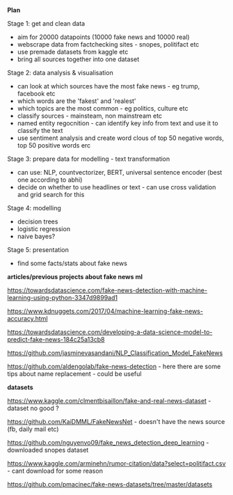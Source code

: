 **Plan**

Stage 1: get and clean data

- aim for 20000 datapoints (10000 fake news and 10000 real)
- webscrape data from factchecking sites - snopes, politifact etc
- use premade datasets from kaggle etc
- bring all sources together into one dataset

Stage 2: data analysis & visualisation

- can look at which sources have the most fake news - eg trump, facebook etc
- which words are the 'fakest' and 'realest'
- which topics are the most common - eg politics, culture etc
- classify sources - mainsteam, non mainstream etc
- named entity regocnition - can identify key info from text and use it to classify the text
- use sentiment analysis and create word clous of top 50 negative words, top 50 positive words erc


Stage 3: prepare data for modelling - text transformation

- can use: NLP, countvectorizer, BERT, universal sentence encoder (best one according to abhi) 
- decide on whether to use headlines or text - can use cross validation and grid search for this

Stage 4: modelling

- decision trees
- logistic regression
- naive bayes?

Stage 5: presentation

- find some facts/stats about fake news



**articles/previous projects about fake news ml**

https://towardsdatascience.com/fake-news-detection-with-machine-learning-using-python-3347d9899ad1

https://www.kdnuggets.com/2017/04/machine-learning-fake-news-accuracy.html

https://towardsdatascience.com/developing-a-data-science-model-to-predict-fake-news-184c25a13cb8

https://github.com/jasminevasandani/NLP_Classification_Model_FakeNews

https://github.com/aldengolab/fake-news-detection - here there are some tips about name replacement - could be useful



**datasets**


https://www.kaggle.com/clmentbisaillon/fake-and-real-news-dataset - dataset no good ?

https://github.com/KaiDMML/FakeNewsNet - doesn't have the news source (fb, daily mail etc)

https://github.com/nguyenvo09/fake_news_detection_deep_learning - downloaded snopes dataset

https://www.kaggle.com/arminehn/rumor-citation/data?select=politifact.csv - cant download for some reason

https://github.com/pmacinec/fake-news-datasets/tree/master/datasets





